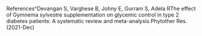 References^Devangan S, Varghese B, Johny E, Gurram S, Adela RThe effect of Gymnema sylvestre supplementation on glycemic control in type 2 diabetes patients: A systematic review and meta-analysis.Phytother Res.(2021-Dec)